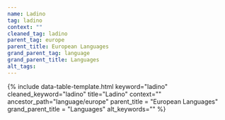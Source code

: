 ```yaml
---
name: Ladino
tag: ladino
context: ""
cleaned_tag: ladino
parent_tag: europe
parent_title: European Languages
grand_parent_tag: language
grand_parent_title: Languages
alt_tags: 
---
```


{% include data-table-template.html 
  keyword="ladino" 
  cleaned_keyword="ladino" 
  title="Ladino"
  context=""
  ancestor_path="language/europe" 
  parent_title = "European Languages"
  grand_parent_title = "Languages"
  alt_keywords=""
%}

